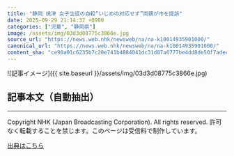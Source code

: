 ```yaml
---
title: "静岡 焼津 女子生徒の自殺“いじめの対応せず”両親が市を提訴"
date: 2025-09-29 21:14:37 +0900
categories: ["児童", "静岡県"]
image: /assets/img/03d3d08775c3866e.jpg
source_url: "https://news.web.nhk/newsweb/na/na-k10014935901000/"
canonical_url: "https://news.web.nhk/newsweb/na/na-k10014935901000/"
content_sha: "ce90a01c6235b7c20e741b4884041dc31d87a6777be4dd8de50f7adecbb1be79"
---
```


![記事イメージ]({{ site.baseurl }}/assets/img/03d3d08775c3866e.jpg)

## 記事本文（自動抽出）
<div><div class="_13tndsj2"><nav aria-label="フッターサイトナビゲーション" class="_13tndsj4"></nav><hr class="esl7kn2s esl7kn1l esl7kn1n _14xli2ae"><p class="esl7kn2s esl7kn1m esl7kn1o _1yvk0f68 _1lugom81">Copyright NHK (Japan Broadcasting Corporation). All rights reserved. 許可なく転載することを禁じます。このページは受信料で制作しています。</p></div></div>

[出典はこちら](https://news.web.nhk/newsweb/na/na-k10014935901000/)
